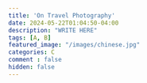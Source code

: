 ```yaml
---
title: 'On Travel Photography'
date: 2024-05-22T01:04:50-04:00
description: "WRITE HERE"
tags: [A, B]
featured_image: "/images/chinese.jpg"
categories: C
comment : false
hidden: false
---
```

